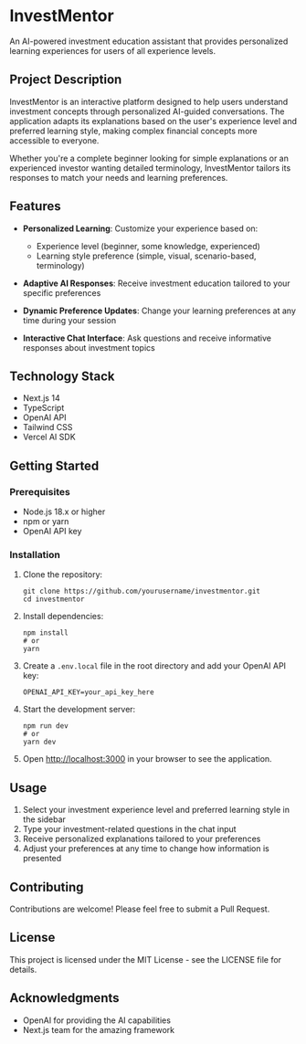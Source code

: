 # InvestMentor

An AI-powered investment education assistant that provides personalized learning experiences for users of all experience levels.

## Project Description

InvestMentor is an interactive platform designed to help users understand investment concepts through personalized AI-guided conversations. The application adapts its explanations based on the user's experience level and preferred learning style, making complex financial concepts more accessible to everyone.

Whether you're a complete beginner looking for simple explanations or an experienced investor wanting detailed terminology, InvestMentor tailors its responses to match your needs and learning preferences.

## Features

- **Personalized Learning**: Customize your experience based on:
  - Experience level (beginner, some knowledge, experienced)
  - Learning style preference (simple, visual, scenario-based, terminology)

- **Adaptive AI Responses**: Receive investment education tailored to your specific preferences

- **Dynamic Preference Updates**: Change your learning preferences at any time during your session

- **Interactive Chat Interface**: Ask questions and receive informative responses about investment topics

## Technology Stack

- Next.js 14
- TypeScript
- OpenAI API
- Tailwind CSS
- Vercel AI SDK

## Getting Started

### Prerequisites

- Node.js 18.x or higher
- npm or yarn
- OpenAI API key

### Installation

1. Clone the repository:
   ```
   git clone https://github.com/yourusername/investmentor.git
   cd investmentor
   ```

2. Install dependencies:
   ```
   npm install
   # or
   yarn
   ```

3. Create a `.env.local` file in the root directory and add your OpenAI API key:
   ```
   OPENAI_API_KEY=your_api_key_here
   ```

4. Start the development server:
   ```
   npm run dev
   # or
   yarn dev
   ```

5. Open [http://localhost:3000](http://localhost:3000) in your browser to see the application.

## Usage

1. Select your investment experience level and preferred learning style in the sidebar
2. Type your investment-related questions in the chat input
3. Receive personalized explanations tailored to your preferences
4. Adjust your preferences at any time to change how information is presented

## Contributing

Contributions are welcome! Please feel free to submit a Pull Request.

## License

This project is licensed under the MIT License - see the LICENSE file for details.

## Acknowledgments

- OpenAI for providing the AI capabilities
- Next.js team for the amazing framework